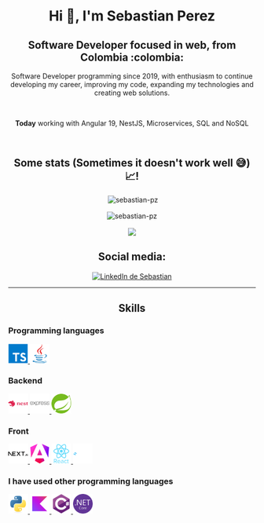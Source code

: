 <h1 align="center">Hi 👋, I'm Sebastian Perez</h1>
<h2 align="center">Software Developer focused in web, from Colombia :colombia: </h2>
<p align="center">
  Software Developer programming since 2019, with enthusiasm to continue developing my career, improving my code, expanding my technologies and creating web solutions.
</p>

<br/>
<p align="center"><strong>Today</strong> working with Angular 19, NestJS, Microservices, SQL and NoSQL</p>
<br/>

<h2 align="center">Some stats (Sometimes it doesn't work well 😅) 📈!</h2>

<p align="center">&nbsp;<img align="center" src="https://awesome-github-stats.azurewebsites.net/user-stats/sebastian-pz?cardType=level&theme=material-palenight&preferLogin=false" alt="sebastian-pz" /></p>


<p align="center">
  <img align="center" src="https://streak-stats.demolab.com?user=sebastian-pz&theme=material-palenight&border_radius=6&exclude_days=Sun%2CSat" alt="sebastian-pz" />
</p>


<p align="center">
  <img align="center" src="https://github-readme-stats.vercel.app/api/top-langs/?username=sebastian-pz&theme=material-palenight&count_private=true&layout=compact"/>
</p>

<h2 align="center">Social media:</h2>
<p align="center">
<a href="https://www.linkedin.com/in/sebastian-perez-zuluaga" target="blank"><img align="center" src="https://raw.githubusercontent.com/rahuldkjain/github-profile-readme-generator/master/src/images/icons/Social/linked-in-alt.svg" alt="LinkedIn de Sebastian" height="30" width="40" /></a>
</p>

<hr>
<h2 align="center">Skills</h2>

<h3>Programming languages</h3>
<div>
  <a href="https://www.typescriptlang.org/" target="_blank" rel="noreferrer"> <img src="https://raw.githubusercontent.com/devicons/devicon/master/icons/typescript/typescript-original.svg" alt="typescript" width="40" height="40"/> </a>
  <a href="https://www.java.com" target="_blank" rel="noreferrer"> <img src="https://raw.githubusercontent.com/devicons/devicon/master/icons/java/java-original.svg" alt="java" width="40" height="40"/> </a> 
</div>

<h3>Backend</h3>
<div>
  <a href="htttps://nestjs.com" target="_blank" rel="noreferrer"> <img src="https://raw.githubusercontent.com/devicons/devicon/master/icons/nestjs/nestjs-original-wordmark.svg" alt="nestjs" width="40" height="40"/> </a> 
  <a href="https://expressjs.com" target="_blank" rel="noreferrer"> <img src="https://raw.githubusercontent.com/devicons/devicon/master/icons/express/express-original-wordmark.svg" alt="express" width="40" height="40"/> </a> 
  <a href="https://spring.io/projects/spring-boot" target="_blank" rel="noreferrer"> <img src="https://raw.githubusercontent.com/devicons/devicon/refs/heads/master/icons/spring/spring-original.svg" alt="Spring Boot" width="40" height="40"/></a> 
</div>


<h3>Front</h3>
<a href="https://nextjs.org/" target="_blank" rel="noreferrer"> <img src="https://raw.githubusercontent.com/devicons/devicon/master/icons/nextjs/nextjs-original-wordmark.svg" alt="NextJS" width="40" height="40"/> </a> 
<a href="https://angular.dev/" target="_blank" rel="noreferrer"> <img src="https://raw.githubusercontent.com/devicons/devicon/refs/heads/master/icons/angular/angular-original.svg" alt="Angular" width="40" height="40"/> </a> 
<a href="https://reactjs.org/" target="_blank" rel="noreferrer"> <img src="https://raw.githubusercontent.com/devicons/devicon/master/icons/react/react-original-wordmark.svg" alt="react" width="40" height="40"/> </a> 
<a href="https://tailwindcss.com/" target="_blank" rel="noreferrer"> <img src="https://raw.githubusercontent.com/devicons/devicon/master/icons/tailwindcss/tailwindcss-original-wordmark.svg" alt="TailwindCSS" width="40" height="40"/> </a> 


<h3>I have used other programming languages</h3>
<a href="https://www.python.org" target="_blank" rel="noreferrer"> <img src="https://raw.githubusercontent.com/devicons/devicon/master/icons/python/python-original.svg" alt="python" width="40" height="40"/> </a> 
<a href="https://kotlinlang.org" target="_blank" rel="noreferrer"> <img src="https://raw.githubusercontent.com/devicons/devicon/master/icons/kotlin/kotlin-original.svg" alt="python" width="40" height="40"/> </a> 
<a href="https://learn.microsoft.com/en-us/dotnet/csharp/" target="_blank" rel="noreferrer"> <img src="https://raw.githubusercontent.com/devicons/devicon/master/icons/csharp/csharp-original.svg" alt="C#" width="40" height="40"/> </a>
<a href="https://dotnet.microsoft.com/" target="_blank" rel="noreferrer"> <img src="https://raw.githubusercontent.com/devicons/devicon/master/icons/dotnetcore/dotnetcore-original.svg" alt="Con ASP.NET" width="40" height="40"/></a> 

